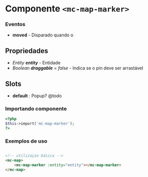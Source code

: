 # Componente `<mc-map-marker>`

### Eventos
- **moved** - Disparado quando o 

## Propriedades
- *Entity **entity*** - Entidade
- *Boolean **draggable** = false* - Indica se o pin deve ser arrastável

## Slots
- **default** : Popup? @todo

### Importando componente
```PHP
<?php 
$this->import('mc-map-marker');
?>
```
### Exemplos de uso
```HTML

<!-- utilizaçao básica -->
<mc-map>
    <mc-map-marker :entity="entity"></mc-map-marker>
</mc-map>
```
